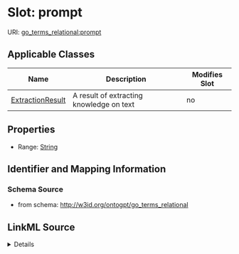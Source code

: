 

# Slot: prompt

URI: [go_terms_relational:prompt](http://w3id.org/ontogpt/go_terms_relationalprompt)



<!-- no inheritance hierarchy -->





## Applicable Classes

| Name | Description | Modifies Slot |
| --- | --- | --- |
| [ExtractionResult](ExtractionResult.md) | A result of extracting knowledge on text |  no  |







## Properties

* Range: [String](String.md)





## Identifier and Mapping Information







### Schema Source


* from schema: http://w3id.org/ontogpt/go_terms_relational




## LinkML Source

<details>
```yaml
name: prompt
from_schema: http://w3id.org/ontogpt/go_terms_relational
rank: 1000
alias: prompt
owner: ExtractionResult
domain_of:
- ExtractionResult
range: string

```
</details>